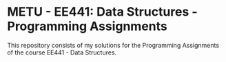# METU - EE441: Data Structures - Programming Assignments
This repository consists of my solutions for the Programming Assignments of the course EE441 - Data Structures.
